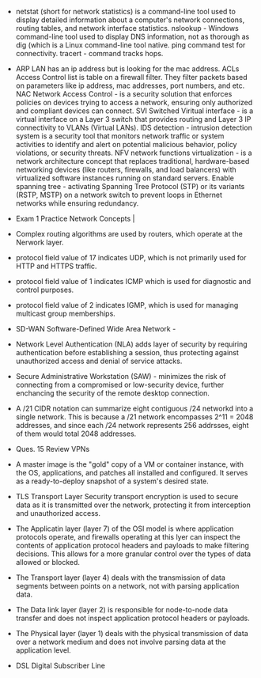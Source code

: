 - netstat (short for network statistics) is a command-line tool used to display detailed information about a computer's network connections, routing tables, and network interface statistics. nslookup - Windows command-line tool used to display DNS information, not as thorough as dig (which is a Linux command-line tool native. ping command test for connectivity. tracert - command tracks hops. 
- ARP LAN has an ip address but is looking for the mac address. ACLs Access Control list is table on a firewall filter. They filter packets based on parameters like ip address, mac addresses, port numbers, and etc.
NAC Network Access Control - is a security  solution that enforces policies on devices trying to access a network, ensuring only authorized  and compliant devices can connect.
SVI Switched Viritual interface - is a virtual interface on a Layer 3 switch that provides routing and Layer 3 IP connectivity to VLANs (Virtual LANs). 
IDS detection - intrusion detection system is a security tool  that monitors network traffic or system activities to identify and alert on potential malicious behavior, policy violations, or security threats.
NFV network functions virtualization - is a network architecture concept that replaces traditional, hardware-based networking devices (like routers, firewalls, and load balancers) with virtualized software instances running on standard servers.
Enable spanning tree - activating Spanning Tree Protocol (STP) or its variants (RSTP, MSTP) on a network switch to prevent loops in Ethernet networks while ensuring redundancy.

- Exam 1 Practice Network Concepts |
- Complex routing algorithms are used by routers, which operate at the Nerwork layer.
- protocol field value of 17 indicates UDP, which is not primarily used for HTTP and HTTPS traffic.
- protocol field value of 1 indicates ICMP which is used for diagnostic and control purposes.
- protocol field value of 2 indicates IGMP, which is used for managing multicast group memberships.
- SD-WAN Software-Defined Wide Area Network -
- Network Level Authentication (NLA) adds layer of security by requiring authentication before establishing a session, thus protecting against unauthorized access and denial of service attacks.
- Secure Administrative Workstation (SAW) - minimizes the risk of connecting from a compromised or low-security device, further enchancing the security of the remote desktop connection.
  
- A /21 CIDR notation can summarize eight contiguous /24 networkd into a single network. This is because a /21 network encompasses 2^11 = 2048 addresses, and since each /24 network represents 256 addrsses, eight of them would total 2048 addresses.
- Ques. 15 Review VPNs
- A master image is the "gold" copy of a VM or container instance, with the OS, applications, and patches all installed and configured. It serves as a ready-to-deploy snapshot of a system's desired state.
- TLS Transport Layer Security transport encryption is used to secure data as it is transmitted over the network, protecting it from interception and unauthorized access.
- The Applicatin layer (layer 7) of the OSI model is where application protocols operate, and firewalls operating at this lyer can inspect the contents of application protocol headers and payloads to make filtering decisions. This allows for a more granular control over the types of data allowed or blocked.
- The Transport layer (layer 4) deals with the transmission of data segments between points on a network, not with parsing application data.
- The Data link layer (layer 2) is responsible for node-to-node data transfer and does not inspect application protocol headers or payloads.
- The Physical layer (layer 1) deals with the physical transmission of data over a network medium and does not involve parsing data at the application level.
- DSL Digital Subscriber Line 
